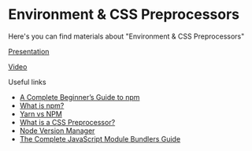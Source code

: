 # Environment & CSS Preprocessors

Here's you can find materials about "Environment & CSS Preprocessors"

[Presentation](https://docs.google.com/presentation/d/14gJgK86_OvpycEv0mN3UUzPMnxBsi5nDE8yAHq4Rz6A/edit?usp=sharing)

[Video](https://drive.google.com/file/d/1uR-Y7wxykbLpPBf_wLK9vBqbyWHRc5GO/view?usp=sharing)

Useful links

- [A Complete Beginner’s Guide to npm](https://css-tricks.com/a-complete-beginners-guide-to-npm/)
- [What is npm?](https://www.javascripttutorial.net/nodejs-tutorial/what-is-npm/)
- [Yarn vs NPM](https://phoenixnap.com/kb/yarn-vs-npm)
- [What is a CSS Preprocessor?](https://blog.mazarin.lk/css_reprocessors/)
- [Node Version Manager](https://www.keycdn.com/blog/node-version-manager)
- [The Complete JavaScript Module Bundlers Guide](https://snipcart.com/blog/javascript-module-bundler)
